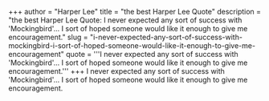 +++
author = "Harper Lee"
title = "the best Harper Lee Quote"
description = "the best Harper Lee Quote: I never expected any sort of success with 'Mockingbird'... I sort of hoped someone would like it enough to give me encouragement."
slug = "i-never-expected-any-sort-of-success-with-mockingbird-i-sort-of-hoped-someone-would-like-it-enough-to-give-me-encouragement"
quote = '''I never expected any sort of success with 'Mockingbird'... I sort of hoped someone would like it enough to give me encouragement.'''
+++
I never expected any sort of success with 'Mockingbird'... I sort of hoped someone would like it enough to give me encouragement.
